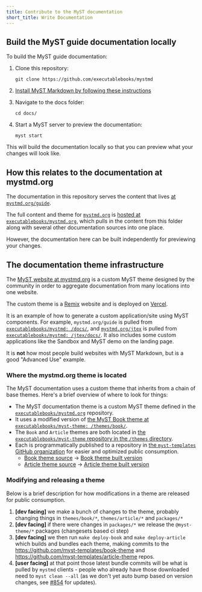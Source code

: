 ```yaml
---
title: Contribute to the MyST documentation
short_title: Write Documentation
---
```


## Build the MyST guide documentation locally

To build the MyST guide documentation:

1. Clone this repository:

   ```
   git clone https://github.com/executablebooks/mystmd
   ```

2. [Install MyST Markdown by following these instructions](https://mystmd.org/guide/quickstart)
3. Navigate to the docs folder:

   ```
   cd docs/
   ```

4. Start a MyST server to preview the documentation:

   ```
   myst start
   ```

This will build the documentation locally so that you can preview what your changes will look like.

## How this relates to the documentation at mystmd.org

The documentation in this repository serves the content that lives [at `mystmd.org/guide`](https://mystmd.org/guide).

The full content and theme for [`mystmd.org`](https://mystmd.org) is [hosted at `executablebooks/mystmd.org`](https://github.com/executablebooks/mystmd.org), which pulls in the content from this folder along with several other documentation sources into one place.

However, the documentation here can be built independently for previewing your changes.

## The documentation theme infrastructure

The [MyST website at mystmd.org](https://mystmd.org) is a custom MyST theme designed by the community in order to aggregate documentation from many locations into one website.

The custom theme is a [Remix](https://remix.run/) website and is deployed on [Vercel](https://vercel.com/).

It is an example of how to generate a custom application/site using MyST components.
For example, `mystmd.org/guide` is pulled from [`executablebooks/mystmd: /docs/`](https://github.com/executablebooks/mystmd/tree/main/docs), and [`mystmd.org/jtex`](https://mystmd.org/jtex) is pulled from [`executablebooks/mystmd: /jtex/docs/`](https://github.com/executablebooks/mystmd/tree/main/packages/jtex/docs). It also includes some custom applications like the Sandbox and MyST demo on the landing page.

It is **not** how most people build websites with MyST Markdown, but is a good "Advanced Use" example.

### Where the mystmd.org theme is located

The MyST documentation uses a custom theme that inherits from a chain of base themes.
Here's a brief overview of where to look for things:

- The MyST documentation theme is a custom MyST theme defined in the [`executablebooks/mystmd.org`](https://github.com/executablebooks/mystmd.org) repository.
- It uses a modified version of [the MyST Book theme at `executablebooks/myst-theme: /themes/book/`](https://github.com/executablebooks/myst-theme/tree/main/themes/book).
- The `Book` and `Article` themes are both located in [the `executablebooks/myst-theme` repository in the `/themes` directory](https://github.com/executablebooks/myst-theme).
- Each is programmatically published to a repository in [the `myst-templates` GitHub organization](https://github.com/myst-templates) for easier and optimized public consumption.
  - [Book theme source](https://github.com/executablebooks/myst-theme/tree/main/themes/book) -> [Book theme built version](https://github.com/myst-templates/book-theme)
  - [Article theme source](https://github.com/executablebooks/myst-theme/tree/main/themes/article) -> [Article theme built version](https://github.com/myst-templates/article-theme)

### Modifying and releasing a theme

Below is a brief description for how modifications in a theme are released for public consumption.

1. **[dev facing]** we make a bunch of changes to the theme, probably changing things in `themes/book/*`, `themes/article/*` and `packages/*`
2. **[dev facing]** if there were changes in `packages/*` we release the `@myst-theme/*` packages (changesets based ci step)
3. **[dev facing]** we then run `make deploy-book` and `make deploy-article` which builds and bundles each theme, making commits to the https://github.com/myst-templates/book-theme and https://github.com/myst-templates/article-theme repos.
4. **[user facing]** at that point those latest bundle commits will be what is pulled by `mystmd` clients - people who already have those downloaded need to `myst clean --all` (as we don't yet auto bump based on version changes, see [#854](https://github.com/executablebooks/mystmd/issues/854) for updates).
